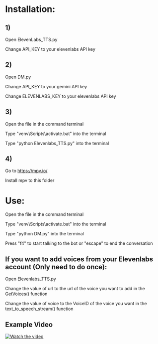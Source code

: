 # Installation:
## 1)
Open ElevenLabs_TTS.py

Change API_KEY to your elevenlabs API key
## 2)
Open DM.py

Change API_KEY to your gemini API key

Change ELEVENLABS_KEY to your elevenlabs API key
## 3)
Open the file in the command terminal

Type "venv\Scripts\activate.bat" into the terminal

Type "python Elevenlabs_TTS.py" into the terminal

## 4)
Go to https://mpv.io/

Install mpv to this folder

# Use:
Open the file in the command terminal

Type "venv\Scripts\activate.bat" into the terminal

Type "python DM.py" into the terminal

Press "f4" to start talking to the bot or "escape" to end the conversation

## If you want to add voices from your Elevenlabs account (Only need to do once):
Open Elevenlabs_TTS.py 

Change the value of url to the url of the voice you want to add in the GetVoices() function

Change the value of voice to the VoiceID of the voice you want in the text_to_speech_stream() function

## Example Video
[![Watch the video](https://github.com/Aesothoth/AIDM/assets/90930838/1bffb6da-707e-4694-94a5-c10d50d54a6f)](https://www.youtube.com/watch?v=iJuDJHF12AU "AIDM v1.0 Example Video")


